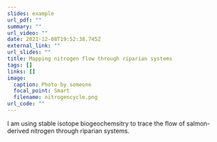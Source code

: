 ```yaml
---
slides: example
url_pdf: ""
summary: ""
url_video: ""
date: 2021-12-08T19:52:38.745Z
external_link: ""
url_slides: ""
title: Mapping nitrogen flow through riparian systems
tags: []
links: []
image:
  caption: Photo by someone
  focal_point: Smart
  filename: nitrogencycle.png
url_code: ""
---
```

I am using stable isotope biogeochemsitry to trace the flow of salmon-derived nitrogen through riparian systems.
